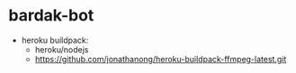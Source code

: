 # bardak-bot

* heroku buildpack:
  * heroku/nodejs
  * https://github.com/jonathanong/heroku-buildpack-ffmpeg-latest.git
  











